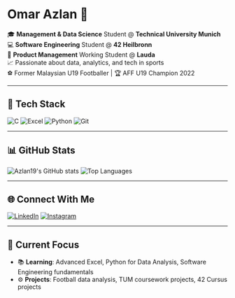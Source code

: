 # Omar Azlan 🦁

🎓 **Management & Data Science** Student @ **Technical University Munich**  
💻 **Software Engineering** Student @ **42 Heilbronn**  
💼 **Product Management** Working Student @ **Lauda**  
📈 Passionate about data, analytics, and tech in sports  
⚽ Former Malaysian U19 Footballer | 🏆 AFF U19 Champion 2022  

---

## 🔧 Tech Stack
![C](https://img.shields.io/badge/C-00599C?style=for-the-badge&logo=c&logoColor=white)
![Excel](https://img.shields.io/badge/Microsoft_Excel-217346?style=for-the-badge&logo=microsoftexcel&logoColor=white)
![Python](https://img.shields.io/badge/Python-3670A0?style=for-the-badge&logo=python&logoColor=ffdd54)
![Git](https://img.shields.io/badge/Git-F05032?style=for-the-badge&logo=git&logoColor=white)

---

## 📊 GitHub Stats

![Azlan19's GitHub stats](https://github-readme-stats.vercel.app/api?username=Azlan19&show_icons=true&theme=radical)
![Top Languages](https://github-readme-stats.vercel.app/api/top-langs/?username=Azlan19&layout=compact&theme=radical)

---

## 🌐 Connect With Me

[![LinkedIn](https://img.shields.io/badge/LinkedIn-blue?logo=linkedin&style=for-the-badge)](https://linkedin.com/in/omarazlan)
[![Instagram](https://img.shields.io/badge/Instagram-e4405f?style=for-the-badge&logo=instagram&logoColor=white)](https://instagram.com/omarazlan19)


---

## 📅 Current Focus

- 📚 **Learning**: Advanced Excel, Python for Data Analysis, Software Engineering fundamentals 
- ⚙️ **Projects**: Football data analysis, TUM coursework projects, 42 Cursus projects
